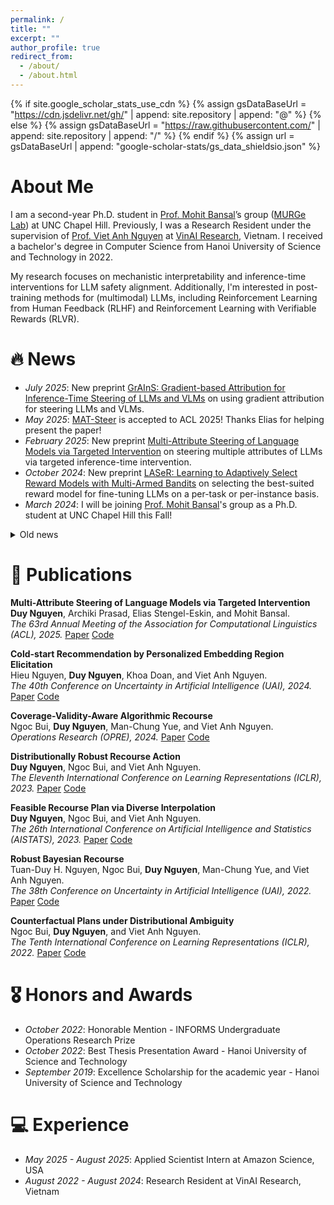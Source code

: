 ```yaml
---
permalink: /
title: ""
excerpt: ""
author_profile: true
redirect_from:
  - /about/
  - /about.html
---
```


{% if site.google_scholar_stats_use_cdn %}
{% assign gsDataBaseUrl = "https://cdn.jsdelivr.net/gh/" | append: site.repository | append: "@" %}
{% else %}
{% assign gsDataBaseUrl = "https://raw.githubusercontent.com/" | append: site.repository | append: "/" %}
{% endif %}
{% assign url = gsDataBaseUrl | append: "google-scholar-stats/gs_data_shieldsio.json" %}

<span class='anchor' id='about-me'></span>

# About Me

I am a second-year Ph.D. student in [Prof. Mohit Bansal](https://www.cs.unc.edu/~mbansal/)’s group ([MURGe Lab](https://murgelab.cs.unc.edu/)) at UNC Chapel Hill. Previously, I was a Research Resident under the supervision of [Prof. Viet Anh Nguyen](https://vietanhnguyen.net) at [VinAI Research](https://www.vinai.io), Vietnam. I received a bachelor's degree in Computer Science from Hanoi University of Science and Technology in 2022.

My research focuses on mechanistic interpretability and inference-time interventions for LLM safety alignment. Additionally, I'm interested in post-training methods for (multimodal) LLMs, including Reinforcement Learning from Human Feedback (RLHF) and Reinforcement Learning with Verifiable Rewards (RLVR).

<!-- My research interest includes neural machine translation and computer vision. I have published more than 100 papers at the top international AI conferences with total <a href='https://scholar.google.com/citations?user=DhtAFkwAAAAJ'>google scholar citations <strong><span id='total_cit'>260000+</span></strong></a> (You can also use google scholar badge <a href='https://scholar.google.com/citations?user=DhtAFkwAAAAJ'><img src="https://img.shields.io/endpoint?url={{ url | url_encode }}&logo=Google%20Scholar&labelColor=f6f6f6&color=9cf&style=flat&label=citations"></a>). -->

# 🔥 News

- *July 2025*: New preprint [GrAInS: Gradient-based Attribution for Inference-Time Steering of LLMs and VLMs](https://arxiv.org/abs/2507.18043) on using gradient attribution for steering LLMs and VLMs.
- *May 2025*: [MAT-Steer](https://www.arxiv.org/abs/2502.12446) is accepted to ACL 2025! Thanks Elias for helping present the paper!
- *February 2025*: New preprint [Multi-Attribute Steering of Language Models via Targeted Intervention](https://www.arxiv.org/abs/2502.12446) on steering multiple attributes of LLMs via targeted inference-time intervention.
- *October 2024*: New preprint [LASeR: Learning to Adaptively Select Reward Models with Multi-Armed Bandits](https://arxiv.org/abs/2410.01735) on selecting the best-suited reward model for fine-tuning LLMs on a per-task or per-instance basis.
- *March 2024*: I will be joining [Prof. Mohit Bansal](https://www.cs.unc.edu/~mbansal/)'s group as a Ph.D. student at UNC Chapel Hill this Fall!

<details>
  <summary>Old news</summary>

  <div markdown="1">
  - *May 2024*: Our paper [Cold-start Recommendation by Personalized Embedding Region Elicitation](https://arxiv.org/abs/2406.00973) is accepted to UAI 2024!
  - *February 2024*: New preprint [Cost-Adaptive Recourse Recommendation by Adaptive Preference Elicitation](http://arxiv.org/abs/2402.15073) on personalized algorithmic recourse with preference elicitation.
  - *November 2023*: New preprint [Coverage-Validity-Aware Algorithmic Recourse](https://arxiv.org/abs/2311.11349) on algorithmic recourse under distribution shift.
  - *January 2023*: Our paper [Distributionally Robust Recourse Action](https://arxiv.org/abs/2302.11211) is accepted to ICLR 2023!
  - *January 2023*: Our paper [Feasible Recourse Plan via Diverse Interpolation](https://arxiv.org/abs/2302.11213) is accepted to AISTATS 2023!
  - *October 2022*: We are awarded an honorable mention at 2022 INFORMS Undergraduate Operations Research Prize!
  - *May 2022*: One paper accepted to UAI 2022!
  - *January 2022*: One paper accepted to ICLR 2022!
  </div>

</details>





# 📝 Publications

<!-- <div class='paper-box'><div class='paper-box-image'><div><div class="badge">CVPR 2016</div><img src='images/500x300.png' alt="sym" width="100%"></div></div>
<div class='paper-box-text' markdown="1">

[Deep Residual Learning for Image Recognition](https://openaccess.thecvf.com/content_cvpr_2016/papers/He_Deep_Residual_Learning_CVPR_2016_paper.pdf)

**Kaiming He**, Xiangyu Zhang, Shaoqing Ren, Jian Sun

[**Project**](https://scholar.google.com/citations?view_op=view_citation&hl=zh-CN&user=DhtAFkwAAAAJ&citation_for_view=DhtAFkwAAAAJ:ALROH1vI_8AC) <strong><span class='show_paper_citations' data='DhtAFkwAAAAJ:ALROH1vI_8AC'></span></strong>
- Lorem ipsum dolor sit amet, consectetur adipiscing elit. Vivamus ornare aliquet ipsum, ac tempus justo dapibus sit amet.
</div>
</div> -->



<!-- <div class='paper-box'><div class='paper-box-image'><div><div class="badge">ICML 2022</div><img src='images/GSAT.png' alt="sym" width="100%"></div></div>
<div class='paper-box-text' markdown="1">

[Interpretable and Generalizable Graph Learning via Stochastic Attention Mechanism](https://arxiv.org/abs/2201.12987) \\
**Siqi Miao**, Miaoyuan Liu, Pan Li, **ICML 2022**

<a href="https://github.com/Graph-COM/GSAT"><img src="https://img.shields.io/github/stars/Graph-COM/GSAT?style=social&label=Code+Stars" alt=""></a>
</div>
</div> -->
**Multi-Attribute Steering of Language Models via Targeted Intervention**<br>
   **Duy Nguyen**, Archiki Prasad, Elias Stengel-Eskin, and Mohit Bansal.<br>
   <em>The 63rd Annual Meeting of the Association for Computational Linguistics (ACL), 2025.</em> [Paper](https://aclanthology.org/2025.acl-long.1007/) [Code](https://github.com/duykhuongnguyen/MAT-Steer)

**Cold-start Recommendation by Personalized Embedding Region Elicitation**<br>
   Hieu Nguyen, **Duy Nguyen**, Khoa Doan, and Viet Anh Nguyen.<br>
   <em>The 40th Conference on Uncertainty in Artificial Intelligence (UAI), 2024.</em> [Paper](https://openreview.net/forum?id=ciOkU5YpvU) [Code](https://github.com/HieuNT91/recsys)

**Coverage-Validity-Aware Algorithmic Recourse**<br>
   Ngoc Bui, **Duy Nguyen**, Man-Chung Yue, and Viet Anh Nguyen.<br>
   <em>Operations Research (OPRE), 2024.</em> [Paper](https://arxiv.org/abs/2311.11349) [Code](https://github.com/ngocbh/cvas)

**Distributionally Robust Recourse Action**<br>
   **Duy Nguyen**, Ngoc Bui, and Viet Anh Nguyen.<br>
   <em>The Eleventh International Conference on Learning Representations (ICLR), 2023.</em> [Paper](https://openreview.net/forum?id=E3ip6qBLF7) [Code](https://github.com/duykhuongnguyen/DiRRAc)

**Feasible Recourse Plan via Diverse Interpolation**<br>
   **Duy Nguyen**, Ngoc Bui, and Viet Anh Nguyen.<br>
   <em>The 26th International Conference on Artificial Intelligence and Statistics (AISTATS), 2023.</em> [Paper](https://arxiv.org/abs/2302.11213) [Code](https://github.com/duykhuongnguyen/recourse-plan-diverse-interpolation)

**Robust Bayesian Recourse**<br>
   Tuan-Duy H. Nguyen, Ngoc Bui, **Duy Nguyen**, Man-Chung Yue, and Viet Anh Nguyen.<br>
   <em>The 38th Conference on Uncertainty in Artificial Intelligence (UAI), 2022.</em> [Paper](https://openreview.net/forum?id=BqIM6SIoqgq) [Code](https://github.com/VinAIResearch/robust-bayesian-recourse)

**Counterfactual Plans under Distributional Ambiguity**<br>
   Ngoc Bui, **Duy Nguyen**, and Viet Anh Nguyen.<br>
   <em>The Tenth International Conference on Learning Representations (ICLR), 2022.</em> [Paper](https://openreview.net/forum?id=noaG7SrPVK0) [Code](https://github.com/ngocbh/COPA)

# 🎖 Honors and Awards
- *October 2022*: Honorable Mention - INFORMS Undergraduate Operations Research Prize
- *October 2022*: Best Thesis Presentation Award - Hanoi University of Science and Technology
- *September 2019*: Excellence Scholarship for the academic year - Hanoi University of Science and Technology

<!-- # 💬 Invited Talks
- *2022.11*, Inter-Experimental LHC Machine Learning Working Group, CERN
- *2022.10*, Department of Physics, Purdue University
- *2022.08*, AI Time
- *2022.07*, Fast Machine Learning Lab
-->

<!-- # 📖 Educations
- *2019.06 - 2022.04 (now)*, Lorem ipsum dolor sit amet, consectetur adipiscing elit. Vivamus ornare aliquet ipsum, ac tempus justo dapibus sit amet.
- *2015.09 - 2019.06*, Lorem ipsum dolor sit amet, consectetur adipiscing elit. Vivamus ornare aliquet ipsum, ac tempus justo dapibus sit amet.

# 💬 Invited Talks
- *2021.06*, Lorem ipsum dolor sit amet, consectetur adipiscing elit. Vivamus ornare aliquet ipsum, ac tempus justo dapibus sit amet.
- *2021.03*, Lorem ipsum dolor sit amet, consectetur adipiscing elit. Vivamus ornare aliquet ipsum, ac tempus justo dapibus sit amet.  \| [\[video\]](https://github.com/) -->

# 💻 Experience
- *May 2025 - August 2025*: Applied Scientist Intern at Amazon Science, USA
- *August 2022 - August 2024*: Research Resident at VinAI Research, Vietnam
